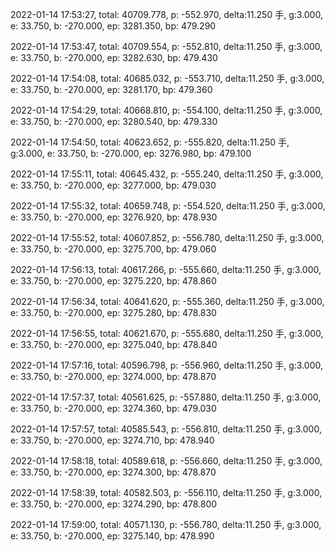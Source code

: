 2022-01-14 17:53:27, total: 40709.778, p: -552.970, delta:11.250 手, g:3.000, e: 33.750, b: -270.000, ep: 3281.350, bp: 479.290

2022-01-14 17:53:47, total: 40709.554, p: -552.810, delta:11.250 手, g:3.000, e: 33.750, b: -270.000, ep: 3282.630, bp: 479.430

2022-01-14 17:54:08, total: 40685.032, p: -553.710, delta:11.250 手, g:3.000, e: 33.750, b: -270.000, ep: 3281.170, bp: 479.360

2022-01-14 17:54:29, total: 40668.810, p: -554.100, delta:11.250 手, g:3.000, e: 33.750, b: -270.000, ep: 3280.540, bp: 479.330

2022-01-14 17:54:50, total: 40623.652, p: -555.820, delta:11.250 手, g:3.000, e: 33.750, b: -270.000, ep: 3276.980, bp: 479.100

2022-01-14 17:55:11, total: 40645.432, p: -555.240, delta:11.250 手, g:3.000, e: 33.750, b: -270.000, ep: 3277.000, bp: 479.030

2022-01-14 17:55:32, total: 40659.748, p: -554.520, delta:11.250 手, g:3.000, e: 33.750, b: -270.000, ep: 3276.920, bp: 478.930

2022-01-14 17:55:52, total: 40607.852, p: -556.780, delta:11.250 手, g:3.000, e: 33.750, b: -270.000, ep: 3275.700, bp: 479.060

2022-01-14 17:56:13, total: 40617.266, p: -555.660, delta:11.250 手, g:3.000, e: 33.750, b: -270.000, ep: 3275.220, bp: 478.860

2022-01-14 17:56:34, total: 40641.620, p: -555.360, delta:11.250 手, g:3.000, e: 33.750, b: -270.000, ep: 3275.280, bp: 478.830

2022-01-14 17:56:55, total: 40621.670, p: -555.680, delta:11.250 手, g:3.000, e: 33.750, b: -270.000, ep: 3275.040, bp: 478.840

2022-01-14 17:57:16, total: 40596.798, p: -556.960, delta:11.250 手, g:3.000, e: 33.750, b: -270.000, ep: 3274.000, bp: 478.870

2022-01-14 17:57:37, total: 40561.625, p: -557.880, delta:11.250 手, g:3.000, e: 33.750, b: -270.000, ep: 3274.360, bp: 479.030

2022-01-14 17:57:57, total: 40585.543, p: -556.810, delta:11.250 手, g:3.000, e: 33.750, b: -270.000, ep: 3274.710, bp: 478.940

2022-01-14 17:58:18, total: 40589.618, p: -556.660, delta:11.250 手, g:3.000, e: 33.750, b: -270.000, ep: 3274.300, bp: 478.870

2022-01-14 17:58:39, total: 40582.503, p: -556.110, delta:11.250 手, g:3.000, e: 33.750, b: -270.000, ep: 3274.290, bp: 478.800

2022-01-14 17:59:00, total: 40571.130, p: -556.780, delta:11.250 手, g:3.000, e: 33.750, b: -270.000, ep: 3275.140, bp: 478.990